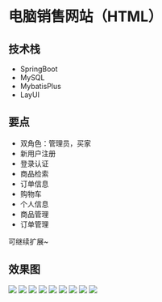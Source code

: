 # 电脑销售网站（HTML）

<MyGlobalComponent />

## 技术栈

- SpringBoot
- MySQL
- MybatisPlus
- LayUI



## 要点

- 双角色：管理员，买家
- 新用户注册
- 登录认证
- 商品检索
- 订单信息
- 购物车
- 个人信息
- 商品管理
- 订单管理

可继续扩展~

## 效果图
![](http://cdn.qiniu.liyansheng.top/img/20240707010332.png)
![](http://cdn.qiniu.liyansheng.top/img/20240707010400.png)
![](http://cdn.qiniu.liyansheng.top/img/20240707010417.png)
![](http://cdn.qiniu.liyansheng.top/img/20240707010451.png)
![](http://cdn.qiniu.liyansheng.top/img/20240707010509.png)
![](http://cdn.qiniu.liyansheng.top/img/20240707010522.png)
![](http://cdn.qiniu.liyansheng.top/img/20240707010630.png)
![](http://cdn.qiniu.liyansheng.top/img/20240707010648.png)
![](http://cdn.qiniu.liyansheng.top/img/20240707010711.png)